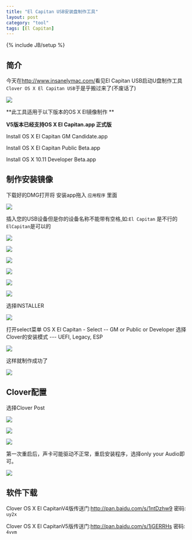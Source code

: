 ```yaml
---
title: "El Capitan USB安装盘制作工具"
layout: post
category: "tool"
tags: [El Capitan]
---
```

{% include JB/setup %}

##  简介

今天在<http://www.insanelymac.com/>看见El Capitan USB启动U盘制作工具`Clover OS X El Capitan USB`于是乎搬过来了(不废话了)

![](/tool/2015/9/22/vol_in13.png)

**此工具适用于以下版本的OS X EI镜像制作 **


**V5版本已经支持OS X El Capitan.app 正式版**

Install OS X El Capitan GM Candidate.app

Install OS X El Capitan Public Beta.app

Install OS X 10.11 Developer Beta.app

## 制作安装镜像

下载好的DMG打开将 安装app拖入 `应用程序` 里面

![](/tool/2015/9/22/app10.png)


插入您的USB设备但是你的设备名称不能带有空格,如:`El Capitan` 是不行的`ElCapitan`是可以的



![](/tool/2015/9/22/012.png)

![](/tool/2015/9/22/0211.png)

![](/tool/2015/9/22/0310.png)

![](/tool/2015/9/22/0410.png)

![](/tool/2015/9/22/0510.png)

![](/tool/2015/9/22/115.png)

选择INSTALLER
 
 ![](/tool/2015/9/22/151.png)
 
打开select菜单  OS X El Capitan - Select -- GM or Public or Developer
选择Clover的安装模式  --- UEFI, Legacy, ESP 

![](/tool/2015/9/22/214.png)

这样就制作成功了

![](/tool/2015/9/22/218.png)

## Clover配置

选择Clover Post

![](/tool/2015/9/22/012.png)

![](/tool/2015/9/22/220.png)

![](/tool/2015/9/22/224.png)

第一次重启后，声卡可能驱动不正常，重启安装程序，选择only your Audio即可。

![](/tool/2015/9/22/15.png)


## 软件下载

 Clover OS X El CapitanV4版传送门:<http://pan.baidu.com/s/1ntDzhw9> 密码: `uy2x`
 
 Clover OS X El CapitanV5版传送门:<http://pan.baidu.com/s/1jGERRHs> 密码: `4vvm`
 